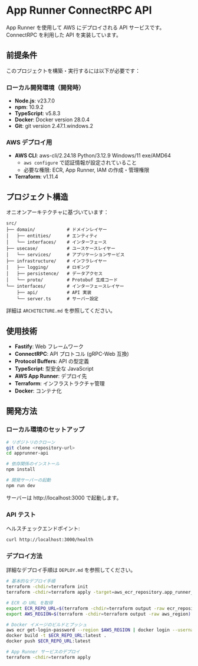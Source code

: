 # App Runner ConnectRPC API

App Runner を使用して AWS にデプロイされる API サービスです。ConnectRPC を利用した API を実装しています。

## 前提条件

このプロジェクトを構築・実行するには以下が必要です：

### ローカル開発環境（開発時）

- **Node.js**: v23.7.0
- **npm**: 10.9.2
- **TypeScript**: v5.8.3
- **Docker**: Docker version 28.0.4
- **Git**: git version 2.47.1.windows.2

### AWS デプロイ用

- **AWS CLI**: aws-cli/2.24.18 Python/3.12.9 Windows/11 exe/AMD64
  - `aws configure` で認証情報が設定されていること
  - 必要な権限: ECR, App Runner, IAM の作成・管理権限
- **Terraform**: v1.11.4

## プロジェクト構造

オニオンアーキテクチャに基づいています：

```
src/
├── domain/            # ドメインレイヤー
│   ├── entities/      # エンティティ
│   └── interfaces/    # インターフェース
├── usecase/           # ユースケースレイヤー
│   └── services/      # アプリケーションサービス
├── infrastructure/    # インフラレイヤー
│   ├── logging/       # ロギング
│   ├── persistence/   # データアクセス
│   └── proto/         # Protobuf 生成コード
└── interfaces/        # インターフェースレイヤー
    ├── api/           # API 実装
    └── server.ts      # サーバー設定
```

詳細は `ARCHITECTURE.md` を参照してください。

## 使用技術

- **Fastify**: Web フレームワーク
- **ConnectRPC**: API プロトコル (gRPC-Web 互換)
- **Protocol Buffers**: API の型定義
- **TypeScript**: 型安全な JavaScript
- **AWS App Runner**: デプロイ先
- **Terraform**: インフラストラクチャ管理
- **Docker**: コンテナ化

## 開発方法

### ローカル環境のセットアップ

```bash
# リポジトリのクローン
git clone <repository-url>
cd apprunner-api

# 依存関係のインストール
npm install

# 開発サーバーの起動
npm run dev
```

サーバーは http://localhost:3000 で起動します。

### API テスト

ヘルスチェックエンドポイント:

```bash
curl http://localhost:3000/health
```

### デプロイ方法

詳細なデプロイ手順は `DEPLOY.md` を参照してください。

```bash
# 基本的なデプロイ手順
terraform -chdir=terraform init
terraform -chdir=terraform apply -target=aws_ecr_repository.app_runner_repo

# ECR の URL を取得
export ECR_REPO_URL=$(terraform -chdir=terraform output -raw ecr_repository_url)
export AWS_REGION=$(terraform -chdir=terraform output -raw aws_region)

# Docker イメージのビルドとプッシュ
aws ecr get-login-password --region $AWS_REGION | docker login --username AWS --password-stdin $ECR_REPO_URL
docker build -t $ECR_REPO_URL:latest .
docker push $ECR_REPO_URL:latest

# App Runner サービスのデプロイ
terraform -chdir=terraform apply
```

